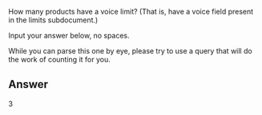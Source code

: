 How many products have a voice limit? (That is, have a voice field present in the limits subdocument.)

Input your answer below, no spaces.

While you can parse this one by eye, please try to use a query that will do the work of counting it for you.


## Answer
3